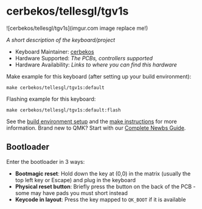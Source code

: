 # cerbekos/tellesgl/tgv1s

![cerbekos/tellesgl/tgv1s](imgur.com image replace me!)

*A short description of the keyboard/project*

* Keyboard Maintainer: [cerbekos](https://github.com/cerbekos)
* Hardware Supported: *The PCBs, controllers supported*
* Hardware Availability: *Links to where you can find this hardware*

Make example for this keyboard (after setting up your build environment):

    make cerbekos/tellesgl/tgv1s:default

Flashing example for this keyboard:

    make cerbekos/tellesgl/tgv1s:default:flash

See the [build environment setup](https://docs.qmk.fm/#/getting_started_build_tools) and the [make instructions](https://docs.qmk.fm/#/getting_started_make_guide) for more information. Brand new to QMK? Start with our [Complete Newbs Guide](https://docs.qmk.fm/#/newbs).

## Bootloader

Enter the bootloader in 3 ways:

* **Bootmagic reset**: Hold down the key at (0,0) in the matrix (usually the top left key or Escape) and plug in the keyboard
* **Physical reset button**: Briefly press the button on the back of the PCB - some may have pads you must short instead
* **Keycode in layout**: Press the key mapped to `QK_BOOT` if it is available
